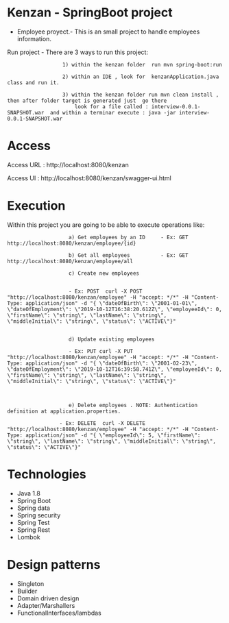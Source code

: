 # Kenzan - SpringBoot project


* Employee proyect.- This is an small project to handle employees information.


Run project - There are 3 ways to run this project:

                      1) within the kenzan folder  run mvn spring-boot:run 
                      
                      2) within an IDE , look for  kenzanApplication.java class and run it.
                      
                      3) within the kenzan folder run mvn clean install , then after folder target is generated just  go there
                          look for a file called : interview-0.0.1-SNAPSHOT.war  and within a terminar execute : java -jar interview-0.0.1-SNAPSHOT.war
                          
# Access 

Access URL :  http://localhost:8080/kenzan

Access UI    :  http://localhost:8080/kenzan/swagger-ui.html


# Execution 

Within this project you are going to be able to execute operations like:

                        a) Get employees by an ID     - Ex: GET     http://localhost:8080/kenzan/employee/{id}   
                        
                        b) Get all employees          - Ex: GET     http://localhost:8080/kenzan/employee/all
                        
                        c) Create new employees  
                        
                        
                        - Ex: POST  curl -X POST "http://localhost:8080/kenzan/employee" -H "accept: */*" -H "Content-Type: application/json" -d "{ \"dateOfBirth\": \"2001-01-01\", \"dateOfEmployment\": \"2019-10-12T16:38:20.612Z\", \"employeeId\": 0, \"firstName\": \"string\", \"lastName\": \"string\", \"middleInitial\": \"string\", \"status\": \"ACTIVE\"}"
                        
                        
                        d) Update existing employees  
                        
                        - Ex: PUT curl -X PUT "http://localhost:8080/kenzan/employee" -H "accept: */*" -H "Content-Type: application/json" -d "{ \"dateOfBirth\": \"2001-02-23\", \"dateOfEmployment\": \"2019-10-12T16:39:58.741Z\", \"employeeId\": 0, \"firstName\": \"string\", \"lastName\": \"string\", \"middleInitial\": \"string\", \"status\": \"ACTIVE\"}"    
                        
                        
                        
                        e) Delete employees . NOTE: Authentication definition at application.properties.
                     
                     - Ex: DELETE  curl -X DELETE "http://localhost:8080/kenzan/employee" -H "accept: */*" -H "Content-Type: application/json" -d "{ \"employeeId\": 5, \"firstName\": \"string\", \"lastName\": \"string\", \"middleInitial\": \"string\", \"status\": \"ACTIVE\"}"                     

# Technologies
- Java 1.8
- Spring Boot
- Spring data
- Spring security
- Spring Test
- Spring Rest
- Lombok

# Design patterns
- Singleton
- Builder
- Domain driven design
- Adapter/Marshallers
- FunctionalInterfaces/lambdas








